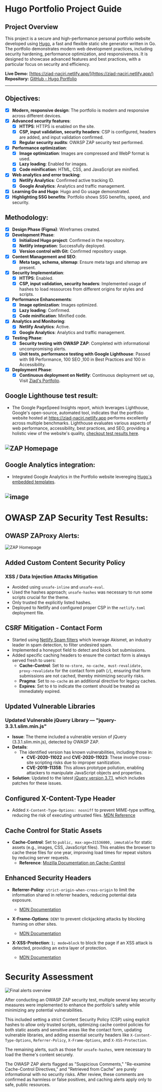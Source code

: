 # Hugo Portfolio Project Guide

## Project Overview

This project is a secure and high-performance personal portfolio website developed using [Hugo](https://gohugo.io/), a fast and flexible static site generator written in Go. The portfolio demonstrates modern web development practices, including security hardening, performance optimization, and responsiveness. It is designed to showcase advanced features and best practices, with a particular focus on security and efficiency.

**Live Demo:** [https://ziad-naciri.netlify.app/](https://ziad-naciri.netlify.app/)  
**Repository:** [GitHub - Hugo Portfolio](https://github.com/Ziad-Naciri/hugo-portfolio/)

---
## Objectives:

- [x] **Modern, responsive design**: The portfolio is modern and responsive across different devices.
- [x] **Advanced security features**:
  - [x] **HTTPS**: HTTPS is enabled on the site.
  - [x] **CSP, input validation, security headers**: CSP is configured, headers are added, and input validation confirmed.
  - [x] **Regular security audits**: OWASP ZAP security test performed.
- [x] **Performance optimization**:
  - [x] **Image optimization**: Images are compressed and WebP format is used.
  - [x] **Lazy loading**: Enabled for images.
  - [x] **Code minification**: HTML, CSS, and JavaScript are minified.
- [x] **Web analytics and error tracking**:
  - [x] **Netlify Analytics**: Confirmed active tracking ID.
  - [x] **Google Analytics**: Analytics and traffic management.
- [x] **Learning Go and Hugo**: Hugo and Go usage demonstrated.
- [x] **Highlighting SSG benefits**: Portfolio shows SSG benefits, speed, and security.

## Methodology:

- [x] **Design Phase (Figma)**: Wireframes created.
- [x] **Development Phase**:
  - [x] **Initialized Hugo project**: Confirmed in the repository.
  - [x] **Netlify integration**: Successfully deployed.
  - [x] **Version control with Git**: Confirmed repository usage.
- [x] **Content Management and SEO**:
  - [x] **Meta tags, schema, sitemap**: Ensure meta tags and sitemap are present.
- [x] **Security Implementation**:
  - [x] **HTTPS**: Enabled.
  - [x] **CSP, input validation, security headers**: Implemented usage of hashes to load ressources from different origins for styles and scripts.
- [x] **Performance Enhancements**:
  - [x] **Image optimization**: Images optimized.
  - [x] **Lazy loading**: Confirmed.
  - [x] **Code minification**: Minified code.
- [x] **Analytics and Monitoring**:
  - [x] **Netlify Analytics**: Active.
  - [x] **Google Analytics**: Analytics and traffic management.
- [x] **Testing Phase**:
  - [x] **Security testing with OWASP ZAP**: Completed with informational uncompromising alerts.
  - [x] **Unit tests, performance testing with Google Lighthouse**: Passed with 98 Performance, 100 SEO ,100 in Best Practices and 100 in Accessibility.
- [x] **Deployment Phase**:
  - [x] **Continuous deployment on Netlify**: Continuous deployment set up, Visit [Ziad's Portfolio](https://ziad-naciri.netlify.app/).

## Google Lighthouse test result:
- The Google PageSpeed Insights report, which leverages Lighthouse, Google's open-source, automated tool, indicates that the portfolio website hosted at https://ziad-naciri.netlify.app performs excellently across multiple benchmarks. Lighthouse evaluates various aspects of web performance, accessibility, best practices, and SEO, providing a holistic view of the website's quality, [checkout test results here](https://pagespeed.web.dev/analysis/https-ziad-naciri-netlify-app/wykzch4isv?form_factor=desktop).

![ZAP Homepage](lighthouse/lighthouse-test-99-perf.PNG)
---
## Google Analytics integration:
- Integrated Google Analytics in the Portfolio website levereging [Hugo´s embedded templates](https://gohugo.io/templates/embedded/#google-analytics).
  
![image](https://github.com/user-attachments/assets/d39abe88-c050-4940-aa87-982e3edf3423)
---

# OWASP ZAP Security Test Results:
## OWASP ZAProxy Alerts:
![ZAP Homepage](owasp-zap/zap-alerts-portfolio.PNG)

## Added Custom Content Security Policy
### XSS / Data Injection Attacks Mitigation
- Avoided using `unsafe-inline` and `unsafe-eval`.
- Used the hashes approach; `unsafe-hashes` was necessary to run some scripts crucial for the theme.
- Only trusted the explicitly listed hashes.
- Deployed to Netlify and configured proper CSP in the `netlify.toml` deployment file.
  
## CSRF Mitigation - Contact Form
- Started using [Netlify Spam filters](https://docs.netlify.com/forms/spam-filters/) which leverage Akismet, an industry leader in spam detection, to filter undesired spam.
- Implemented a honeypot field to detect and block bot submissions.
- Added specific caching headers to ensure the contact form is always served fresh to users:
  - **Cache-Control**: Set to `no-store, no-cache, must-revalidate, proxy-revalidate` for the contact form path (`/`), ensuring that form submissions are not cached, thereby minimizing security risks.
  - **Pragma**: Set to `no-cache` as an additional directive for legacy caches.
  - **Expires**: Set to `0` to indicate the content should be treated as immediately expired.


## Updated Vulnerable Libraries

### Updated Vulnerable jQuery Library — "jquery-3.3.1.slim.min.js"
- **Issue**: The theme included a vulnerable version of jQuery (3.3.1.slim.min.js), detected by OWASP ZAP.
- **Details**:
  - The identified version has known vulnerabilities, including those in:
    - **CVE-2020-11022** and **CVE-2020-11023**: These involve cross-site scripting risks due to improper sanitization.
    - **CVE-2019-11358**: This allows prototype pollution, enabling attackers to manipulate JavaScript objects and properties.
- **Solution**: Updated to the latest [jQuery version 3.7.1](https://blog.jquery.com/2023/08/28/jquery-3-7-1-released-reliable-table-row-dimensions/), which includes patches for these issues.

## Configured X-Content-Type Header
- Added `X-Content-Type-Options: nosniff` to prevent MIME-type sniffing, reducing the risk of executing untrusted files. [MDN Reference](https://developer.mozilla.org/en-US/docs/Web/HTTP/Headers/X-Content-Type-Options)

## Cache Control for Static Assets
- **Cache-Control**: Set to `public, max-age=31536000, immutable` for static assets (e.g., images, CSS, JavaScript files). This enables the browser to cache these files for one year, improving load times for repeat visitors by reducing server requests.  
  - **Reference**: [Mozilla Documentation on Cache-Control](https://developer.mozilla.org/en-US/docs/Web/HTTP/Headers/Cache-Control)
   

## Enhanced Security Headers
- **Referrer-Policy**: `strict-origin-when-cross-origin` to limit the information shared in referrer headers, reducing potential data exposure.
  - [MDN Documentation](https://developer.mozilla.org/en-US/docs/Web/HTTP/Headers/Referrer-Policy)

- **X-Frame-Options**: `DENY` to prevent clickjacking attacks by blocking framing on other sites.
  - [MDN Documentation](https://developer.mozilla.org/en-US/docs/Web/HTTP/Headers/X-Frame-Options)

- **X-XSS-Protection**: `1; mode=block` to block the page if an XSS attack is detected, providing an extra layer of protection.
  - [MDN Documentation](https://developer.mozilla.org/en-US/docs/Web/HTTP/Headers/X-XSS-Protection)



# Security Assessment

![Final alerts overview](owasp-zap/zap-alerts-handled.PNG)

After conducting an OWASP ZAP security test, multiple several key security measures were implemented to enhance the portfolio's safety while minimizing any potential vulnerabilities. 

This included setting a strict Content Security Policy (CSP) using explicit hashes to allow only trusted scripts, optimizing cache control policies for both static assets and sensitive areas like the contact form, updating vulnerable libraries, and adding essential security headers like `X-Content-Type-Options`, `Referrer-Policy`, `X-Frame-Options`, and `X-XSS-Protection`.

The remaining alerts, such as those for `unsafe-hashes`, were necessary to load the theme's content securely.
 
The OWASP ZAP alerts flagged as "Suspicious Comments," "Re-examine Cache-Control Directives," and "Retrieved from Cache" are purely informational with no security risks. After review, these comments are confirmed as harmless or false positives, and caching alerts apply only to safe, public resources.
